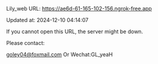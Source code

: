 Lily_web URL: https://ae6d-61-165-102-156.ngrok-free.app

Updated at: 2024-12-10 04:14:07

If you cannot open this URL, the server might be down.

Please contact: 

goley04@foxmail.com Or Wechat:GL_yeaH